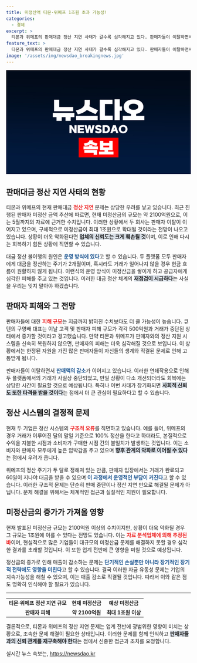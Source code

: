 ```yaml
---
title: 미정산액 티몬·위메프 1조원 초과 가능성!
categories:
  - 경제
excerpt: >
  티몬과 위메프의 판매대금 정산 지연 사태가 갈수록 심각해지고 있다. 판매자들이 이탈하면서 미정산금은 최대 1조원에 달할 것으로 전망되고, 정부는 피해액이 2100억원에 이를 것으로 추산하고 있다. 과연 이 사태의 끝은 어디일까?
feature_text: >
  티몬과 위메프의 판매대금 정산 지연 사태가 갈수록 심각해지고 있다. 판매자들이 이탈하면서 미정산금은 최대 1조원에 달할 것으로 전망되고, 정부는 피해액이 2100억원에 이를 것으로 추산하고 있다. 과연 이 사태의 끝은 어디일까?
image: '/assets/img/newsdao_breakingnews.jpg'
---
```


<p><img src="/assets/img/newsdao_breakingnews.jpg" alt="flaretime 속보" /></p>

<h2 data-ke-size="size26">판매대금 정산 지연 사태의 현황</h2>

<p data-ke-size="size16">티몬과 위메프의 현재 판매대금 <b><span style="color: #ee2323;">정산 지연</span></b> 문제는 상당한 우려를 낳고 있습니다. 최근 진행된 판매자 미정산 금액 추산에 따르면, 현재 미정산금의 규모는 약 2100억원으로, 이는 5월까지의 자료에 근거한 수치입니다. 이러한 상황에서 두 회사는 판매자 이탈이 이어지고 있으며, 구체적으로 미정산금이 최대 1조원으로 확대될 것이라는 전망이 나오고 있습니다. 상황이 더욱 악화된다면 <b><span style="background-color: #21538527;">업체의 신뢰도는 크게 훼손될 것</span></b>이며, 이로 인해 다시는 회복하기 힘든 상황에 직면할 수 있습니다. </p>

<p data-ke-size="size16">대금 정산 불이행의 원인은 <b><span style="color: #1a5490;">운영 방식에 있다</span></b>고 할 수 있습니다. 두 플랫폼 모두 판매자에게 대금을 정산하는 주기가 2개월이며, 혹시라도 거래가 일어나지 않을 경우 현금 흐름이 원활하지 않게 됩니다. 이런식의 운영 방식이 미정산금을 쌓이게 하고 공급자에게 심각한 피해를 주고 있는 것입니다. 이러한 대금 정산 체계의 <b><span style="background-color: #21538527;">재점검이 시급하다</span></b>는 사실을 우리는 잊지 말아야 하겠습니다.</p>

<h2 data-ke-size="size26">판매자 피해와 그 전망</h2>

<p data-ke-size="size16">판매자들에 대한 <b><span style="color: #ee2323;">피해 규모</span></b>는 지금까지 밝혀진 수치보다도 더 클 가능성이 높습니다. 큐텐의 구영배 대표는 이날 고객 및 판매자 피해 규모가 각각 500억원과 거래가 중단된 상태에서 증가할 것이라고 경고했습니다. 만약 티몬과 위메프가 판매자와의 정산 지원 시스템을 신속히 복원하지 않으면, 판매자의 피해는 더욱 심각해질 것으로 보입니다. 이 상황에서는 한정된 자원을 가진 많은 판매자들이 자신들의 생계와 직결된 문제로 인해 고통받게 됩니다.</p>

<p data-ke-size="size16">판매자들이 이탈하면서 <b><span style="color: #1a5490;">판매액의 감소</span></b>가 이어지고 있습니다. 이러한 연쇄작용으로 인해 두 플랫폼에서의 거래가 사실상 중단되었고, 만일 상황이 다소 개선되더라도 회복에는 상당한 시간이 필요할 것으로 예상됩니다. 특히나 이번 사태가 장기화되면 <b><span style="background-color: #21538527;">사회적 신뢰도 또한 타격을 받을 것이다</span></b>는 점에서 더 큰 관심이 필요하다고 할 수 있습니다.</p>

<h2 data-ke-size="size26">정산 시스템의 결정적 문제</h2>

<p data-ke-size="size16">현재 두 기업은 정산 시스템의 <b><span style="color: #ee2323;">구조적 오류</span></b>를 직면하고 있습니다. 예를 들어, 위메프의 경우 거래가 이루어진 달의 말일 기준으로 100% 정산을 한다고 하더라도, 본질적으로 수익을 지불한 시점과 소비자가 구매한 시점 간의 불일치가 발생하는 것입니다. 이는 소비자와 판매자 모두에게 높은 압박감을 주고 있으며 <b><span style="background-color: #21538527;">향후 관계의 악화로 이어질 수 있다</span></b>는 점에서 우려가 큽니다.</p>

<p data-ke-size="size16">위메프의 정산 주기가 두 달로 정해져 있는 만큼, 판매자 입장에서는 거래가 완료되고 60일이 지나야 대금을 받을 수 있으며 <b><span style="color: #1a5490;">이 과정에서 운영적인 부담이 커진다</span></b>고 할 수 있습니다. 이러한 구조적 문제는 단순히 판매 중단이나 정산 지연 만으로 해결될 문제가 아닙니다. 문제 해결을 위해서는 체계적인 접근과 실질적인 지원이 필요합니다.</p>

<h2 data-ke-size="size26">미정산금의 증가가 가져올 영향</h2>

<p data-ke-size="size16">현재 발표된 미정산금 규모는 2100억원 이상의 수치이지만, 상황이 더욱 악화될 경우 그 규모는 1조원에 이를 수 있다는 전망도 있습니다. 이는 <b><span style="color: #ee2323;">자료 분석업체에 의해 추정된 바</span></b>이며, 현실적으로 많은 기업들이 대규모의 미정산금 문제를 해결하지 못할 경우 심각한 결과를 초래할 것입니다. 이 또한 업계 전반에 큰 영향을 미칠 것으로 예상됩니다.</p>

<p data-ke-size="size16">정산금의 증가로 인해 매출이 감소하는 문제는 <b><span style="color: #1a5490;">단기적인 손실뿐만 아니라 장기적인 장기적 전략에도 영향을 미친다</span></b>고 할 수 있습니다. 결국 이러한 자금 유동성 문제는 기업의 지속가능성을 해칠 수 있으며, 이는 매출 감소로 직결될 것입니다. 따라서 이와 같은 점도 명확히 인식해야 할 필요가 있습니다.</p>

<hr>

<table>
    <tr>
        <td style="text-align: center; height: 17px;"><b>티몬·위메프 정산 지연 규모</b></td>
        <td style="text-align: center; height: 17px;"><b>현재 미정산금</b></td>
        <td style="text-align: center; height: 17px;"><b>예상 미정산금</b></td>
    </tr>
    <tr>
        <td style="text-align: center; height: 17px;"><b>판매자 피해</b></td>
        <td style="text-align: center; height: 17px;"><b>약 2100억원</b></td>
        <td style="text-align: center; height: 17px;"><b>최대 1조원 이상</b></td>
    </tr>
</table>

<p data-ke-size="size16">결론적으로, 티몬과 위메프의 정산 지연 문제는 업계 전반에 광범위한 영향이 미치는 상황으로, 조속한 문제 해결이 필요한 상태입니다. 이러한 문제를 함께 인식하고 <b><span style="background-color: #21538527;">판매자들과의 신뢰 관계를 재구축해야 한다</span></b>는 점에서 신중한 접근과 조치를 요청합니다.</p>
실시간 뉴스 속보는, <a href="https://newsdao.kr" rel="dofollow">https://newsdao.kr</a>


